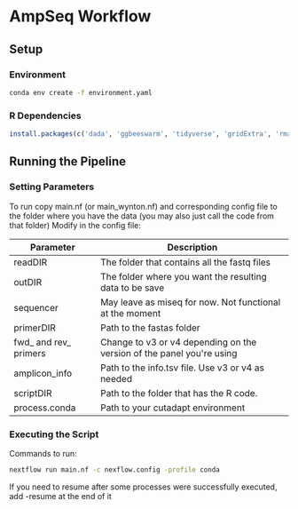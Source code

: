 # AmpSeq Workflow

## Setup

### Environment

```bash
conda env create -f environment.yaml
```

### R Dependencies

```R
install.packages(c('dada', 'ggbeeswarm', 'tidyverse', 'gridExtra', 'rmarkdown', 'knitr'))
```

## Running the Pipeline

### Setting Parameters

To run copy main.nf (or main_wynton.nf) and corresponding config file to the folder where you have the data (you may also just call the code from that folder)
Modify in the config file:

|Parameter|Description|
|---|---|
|readDIR|The folder that contains all the fastq files|
|outDIR|The folder where you want the resulting data to be save|
|sequencer|May leave as miseq for now. Not functional at the moment|
|primerDIR|Path to the fastas folder|
|fwd_ and rev_ primers|Change to v3 or v4 depending on the version of the panel you're using|
|amplicon_info|Path to the info.tsv file. Use v3 or v4 as needed|
|scriptDIR|Path to the folder that has the R code.|
|process.conda|Path to your cutadapt environment|

### Executing the Script

Commands to run:

```bash
nextflow run main.nf -c nexflow.config -profile conda 
````

If you need to resume after some processes were successfully executed, add -resume at the end of it


